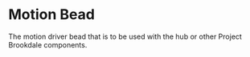 # Motion Bead

The motion driver bead that is to be used with the hub or other Project Brookdale components.


